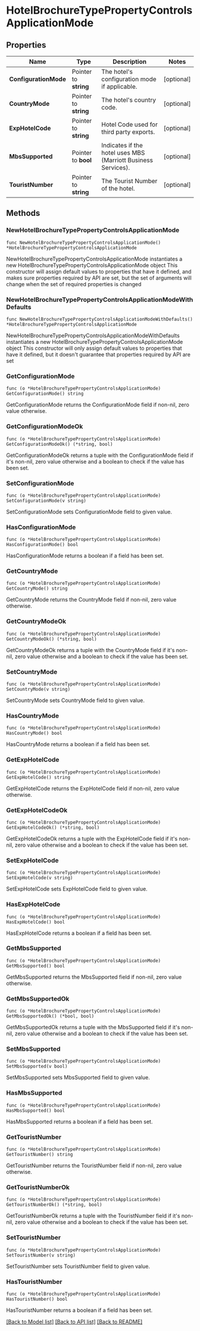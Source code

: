 # HotelBrochureTypePropertyControlsApplicationMode

## Properties

Name | Type | Description | Notes
------------ | ------------- | ------------- | -------------
**ConfigurationMode** | Pointer to **string** | The hotel&#39;s configuration mode if applicable. | [optional] 
**CountryMode** | Pointer to **string** | The hotel&#39;s country code. | [optional] 
**ExpHotelCode** | Pointer to **string** | Hotel Code used for third party exports. | [optional] 
**MbsSupported** | Pointer to **bool** | Indicates if the hotel uses MBS (Marriott Business Services). | [optional] 
**TouristNumber** | Pointer to **string** | The Tourist Number of the hotel. | [optional] 

## Methods

### NewHotelBrochureTypePropertyControlsApplicationMode

`func NewHotelBrochureTypePropertyControlsApplicationMode() *HotelBrochureTypePropertyControlsApplicationMode`

NewHotelBrochureTypePropertyControlsApplicationMode instantiates a new HotelBrochureTypePropertyControlsApplicationMode object
This constructor will assign default values to properties that have it defined,
and makes sure properties required by API are set, but the set of arguments
will change when the set of required properties is changed

### NewHotelBrochureTypePropertyControlsApplicationModeWithDefaults

`func NewHotelBrochureTypePropertyControlsApplicationModeWithDefaults() *HotelBrochureTypePropertyControlsApplicationMode`

NewHotelBrochureTypePropertyControlsApplicationModeWithDefaults instantiates a new HotelBrochureTypePropertyControlsApplicationMode object
This constructor will only assign default values to properties that have it defined,
but it doesn't guarantee that properties required by API are set

### GetConfigurationMode

`func (o *HotelBrochureTypePropertyControlsApplicationMode) GetConfigurationMode() string`

GetConfigurationMode returns the ConfigurationMode field if non-nil, zero value otherwise.

### GetConfigurationModeOk

`func (o *HotelBrochureTypePropertyControlsApplicationMode) GetConfigurationModeOk() (*string, bool)`

GetConfigurationModeOk returns a tuple with the ConfigurationMode field if it's non-nil, zero value otherwise
and a boolean to check if the value has been set.

### SetConfigurationMode

`func (o *HotelBrochureTypePropertyControlsApplicationMode) SetConfigurationMode(v string)`

SetConfigurationMode sets ConfigurationMode field to given value.

### HasConfigurationMode

`func (o *HotelBrochureTypePropertyControlsApplicationMode) HasConfigurationMode() bool`

HasConfigurationMode returns a boolean if a field has been set.

### GetCountryMode

`func (o *HotelBrochureTypePropertyControlsApplicationMode) GetCountryMode() string`

GetCountryMode returns the CountryMode field if non-nil, zero value otherwise.

### GetCountryModeOk

`func (o *HotelBrochureTypePropertyControlsApplicationMode) GetCountryModeOk() (*string, bool)`

GetCountryModeOk returns a tuple with the CountryMode field if it's non-nil, zero value otherwise
and a boolean to check if the value has been set.

### SetCountryMode

`func (o *HotelBrochureTypePropertyControlsApplicationMode) SetCountryMode(v string)`

SetCountryMode sets CountryMode field to given value.

### HasCountryMode

`func (o *HotelBrochureTypePropertyControlsApplicationMode) HasCountryMode() bool`

HasCountryMode returns a boolean if a field has been set.

### GetExpHotelCode

`func (o *HotelBrochureTypePropertyControlsApplicationMode) GetExpHotelCode() string`

GetExpHotelCode returns the ExpHotelCode field if non-nil, zero value otherwise.

### GetExpHotelCodeOk

`func (o *HotelBrochureTypePropertyControlsApplicationMode) GetExpHotelCodeOk() (*string, bool)`

GetExpHotelCodeOk returns a tuple with the ExpHotelCode field if it's non-nil, zero value otherwise
and a boolean to check if the value has been set.

### SetExpHotelCode

`func (o *HotelBrochureTypePropertyControlsApplicationMode) SetExpHotelCode(v string)`

SetExpHotelCode sets ExpHotelCode field to given value.

### HasExpHotelCode

`func (o *HotelBrochureTypePropertyControlsApplicationMode) HasExpHotelCode() bool`

HasExpHotelCode returns a boolean if a field has been set.

### GetMbsSupported

`func (o *HotelBrochureTypePropertyControlsApplicationMode) GetMbsSupported() bool`

GetMbsSupported returns the MbsSupported field if non-nil, zero value otherwise.

### GetMbsSupportedOk

`func (o *HotelBrochureTypePropertyControlsApplicationMode) GetMbsSupportedOk() (*bool, bool)`

GetMbsSupportedOk returns a tuple with the MbsSupported field if it's non-nil, zero value otherwise
and a boolean to check if the value has been set.

### SetMbsSupported

`func (o *HotelBrochureTypePropertyControlsApplicationMode) SetMbsSupported(v bool)`

SetMbsSupported sets MbsSupported field to given value.

### HasMbsSupported

`func (o *HotelBrochureTypePropertyControlsApplicationMode) HasMbsSupported() bool`

HasMbsSupported returns a boolean if a field has been set.

### GetTouristNumber

`func (o *HotelBrochureTypePropertyControlsApplicationMode) GetTouristNumber() string`

GetTouristNumber returns the TouristNumber field if non-nil, zero value otherwise.

### GetTouristNumberOk

`func (o *HotelBrochureTypePropertyControlsApplicationMode) GetTouristNumberOk() (*string, bool)`

GetTouristNumberOk returns a tuple with the TouristNumber field if it's non-nil, zero value otherwise
and a boolean to check if the value has been set.

### SetTouristNumber

`func (o *HotelBrochureTypePropertyControlsApplicationMode) SetTouristNumber(v string)`

SetTouristNumber sets TouristNumber field to given value.

### HasTouristNumber

`func (o *HotelBrochureTypePropertyControlsApplicationMode) HasTouristNumber() bool`

HasTouristNumber returns a boolean if a field has been set.


[[Back to Model list]](../README.md#documentation-for-models) [[Back to API list]](../README.md#documentation-for-api-endpoints) [[Back to README]](../README.md)


